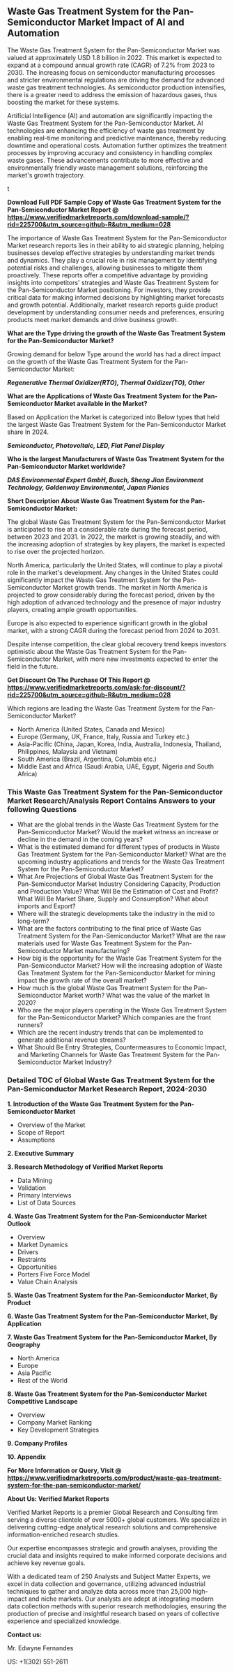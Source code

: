 <h2>Waste Gas Treatment System for the Pan-Semiconductor Market Impact of AI and Automation</h2><p>The Waste Gas Treatment System for the Pan-Semiconductor Market was valued at approximately USD 1.8 billion in 2022. This market is expected to expand at a compound annual growth rate (CAGR) of 7.2% from 2023 to 2030. The increasing focus on semiconductor manufacturing processes and stricter environmental regulations are driving the demand for advanced waste gas treatment technologies. As semiconductor production intensifies, there is a greater need to address the emission of hazardous gases, thus boosting the market for these systems.</p><p>Artificial Intelligence (AI) and automation are significantly impacting the Waste Gas Treatment System for the Pan-Semiconductor Market. AI technologies are enhancing the efficiency of waste gas treatment by enabling real-time monitoring and predictive maintenance, thereby reducing downtime and operational costs. Automation further optimizes the treatment processes by improving accuracy and consistency in handling complex waste gases. These advancements contribute to more effective and environmentally friendly waste management solutions, reinforcing the market's growth trajectory.</p>t</p><p id="" class=""><strong>Download Full PDF Sample Copy of Waste Gas Treatment System for the Pan-Semiconductor Market Report @ <a href="https://www.verifiedmarketreports.com/download-sample/?rid=225700&utm_source=github-R&utm_medium=028" target="_blank">https://www.verifiedmarketreports.com/download-sample/?rid=225700&utm_source=github-R&utm_medium=028</a></strong></p><p>The importance of&nbsp;Waste Gas Treatment System for the Pan-Semiconductor Market research reports lies in their ability to aid strategic planning, helping businesses develop effective strategies by understanding market trends and dynamics. They play a crucial role in risk management by identifying potential risks and challenges, allowing businesses to mitigate them proactively. These reports offer a competitive advantage by providing insights into competitors' strategies and Waste Gas Treatment System for the Pan-Semiconductor Market positioning. For investors, they provide critical data for making informed decisions by highlighting market forecasts and growth potential. Additionally, market research reports guide product development by understanding consumer needs and preferences, ensuring products meet market demands and drive business growth.</p><p><strong>What are the&nbsp;Type driving the growth of the Waste Gas Treatment System for the Pan-Semiconductor Market?</strong></p><p id="" class="">Growing demand for below Type around the world has had a direct impact on the growth of the Waste Gas Treatment System for the Pan-Semiconductor Market:</p><em><strong>Regenerative Thermal Oxidizer(RTO), Thermal Oxidizer(TO), Other</strong></em></p><strong>What are the&nbsp;Applications&nbsp;of Waste Gas Treatment System for the Pan-Semiconductor Market available in the Market?</strong></p><p id="" class="">Based on Application the Market is categorized into Below types that held the largest Waste Gas Treatment System for the Pan-Semiconductor Market share In 2024.</p><em><strong>Semiconductor, Photovoltaic, LED, Flat Panel Display</strong></em></p><strong>Who is the largest Manufacturers of Waste Gas Treatment System for the Pan-Semiconductor Market worldwide?</strong></p><p><em><strong>DAS Environmental Expert GmbH, Busch, Sheng Jian Environment Technology, Goldenway Environmental, Japan Pionics</strong></em></p><p id="" class=""><strong>Short Description About Waste Gas Treatment System for the Pan-Semiconductor Market:</strong></p><p>The global Waste Gas Treatment System for the Pan-Semiconductor Market is anticipated to rise at a considerable rate during the forecast period, between 2023 and 2031. In 2022, the market is growing steadily, and with the increasing adoption of strategies by key players, the market is expected to rise over the projected horizon.</p><p>North America, particularly the United States, will continue to play a pivotal role in the market's development. Any changes in the United States could significantly impact the Waste Gas Treatment System for the Pan-Semiconductor Market growth trends. The market in North America is projected to grow considerably during the forecast period, driven by the high adoption of advanced technology and the presence of major industry players, creating ample growth opportunities.</p><p>Europe is also expected to experience significant growth in the global market, with a strong CAGR during the forecast period from 2024 to 2031.</p><p>Despite intense competition, the clear global recovery trend keeps investors optimistic about the Waste Gas Treatment System for the Pan-Semiconductor Market, with more new investments expected to enter the field in the future.</p><p id="" class=""><strong>Get Discount On The Purchase Of This Report @ <a href="https://www.verifiedmarketreports.com/ask-for-discount/?rid=225700&utm_source=github-R&utm_medium=028" target="_blank">https://www.verifiedmarketreports.com/ask-for-discount/?rid=225700&utm_source=github-R&utm_medium=028</a></strong></p>Which regions are leading the Waste Gas Treatment System for the Pan-Semiconductor Market?</p><ul><li>North America (United States, Canada and Mexico)</li><li>Europe (Germany, UK, France, Italy, Russia and Turkey etc.)</li><li>Asia-Pacific (China, Japan, Korea, India, Australia, Indonesia, Thailand, Philippines, Malaysia and Vietnam)</li><li>South America (Brazil, Argentina, Columbia etc.)</li><li>Middle East and Africa (Saudi Arabia, UAE, Egypt, Nigeria and South Africa)</li></ul><h3 id="" class="">This Waste Gas Treatment System for the Pan-Semiconductor Market Research/Analysis Report Contains Answers to your following Questions</h3><ul><li>What are the global trends in the Waste Gas Treatment System for the Pan-Semiconductor Market? Would the market witness an increase or decline in the demand in the coming years?</li><li>What is the estimated demand for different types of products in Waste Gas Treatment System for the Pan-Semiconductor Market? What are the upcoming industry applications and trends for the Waste Gas Treatment System for the Pan-Semiconductor Market?</li><li>What Are Projections of Global Waste Gas Treatment System for the Pan-Semiconductor Market Industry Considering Capacity, Production and Production Value? What Will Be the Estimation of Cost and Profit? What Will Be Market Share, Supply and Consumption? What about imports and Export?</li><li>Where will the strategic developments take the industry in the mid to long-term?</li><li>What are the factors contributing to the final price of Waste Gas Treatment System for the Pan-Semiconductor Market? What are the raw materials used for Waste Gas Treatment System for the Pan-Semiconductor Market manufacturing?</li><li>How big is the opportunity for the Waste Gas Treatment System for the Pan-Semiconductor Market? How will the increasing adoption of Waste Gas Treatment System for the Pan-Semiconductor Market for mining impact the growth rate of the overall market?</li><li>How much is the global Waste Gas Treatment System for the Pan-Semiconductor Market worth? What was the value of the market In 2020?</li><li>Who are the major players operating in the Waste Gas Treatment System for the Pan-Semiconductor Market? Which companies are the front runners?</li><li>Which are the recent industry trends that can be implemented to generate additional revenue streams?</li><li>What Should Be Entry Strategies, Countermeasures to Economic Impact, and Marketing Channels for Waste Gas Treatment System for the Pan-Semiconductor Market Industry?</li></ul><h3 id="" class="">Detailed TOC of Global Waste Gas Treatment System for the Pan-Semiconductor Market Research Report, 2024-2030</h3><p id="" class=""><strong>1. Introduction of the Waste Gas Treatment System for the Pan-Semiconductor Market</strong></p><ul><li>Overview of the Market</li><li>Scope of Report</li><li>Assumptions</li></ul><p id="" class=""><strong>2. Executive Summary</strong></p><p id="" class=""><strong>3. Research Methodology of Verified Market Reports</strong></p><ul><li>Data Mining</li><li>Validation</li><li>Primary Interviews</li><li>List of Data Sources</li></ul><p id="" class=""><strong>4. Waste Gas Treatment System for the Pan-Semiconductor Market Outlook</strong></p><ul><li>Overview</li><li>Market Dynamics</li><li>Drivers</li><li>Restraints</li><li>Opportunities</li><li>Porters Five Force Model</li><li>Value Chain Analysis</li></ul><p id="" class=""><strong>5. Waste Gas Treatment System for the Pan-Semiconductor Market, By Product</strong></p><p id="" class=""><strong>6. Waste Gas Treatment System for the Pan-Semiconductor Market, By Application</strong></p><p id="" class=""><strong>7. Waste Gas Treatment System for the Pan-Semiconductor Market, By Geography</strong></p><ul><li>North America</li><li>Europe</li><li>Asia Pacific</li><li>Rest of the World</li></ul><p id="" class=""><strong>8. Waste Gas Treatment System for the Pan-Semiconductor Market Competitive Landscape</strong></p><ul><li>Overview</li><li>Company Market Ranking</li><li>Key Development Strategies</li></ul><p id="" class=""><strong>9. Company Profiles</strong></p><p id="" class=""><strong>10. Appendix</strong></p><p id="" class=""><strong>For More Information or Query, Visit @ <a href="https://www.verifiedmarketreports.com/product/waste-gas-treatment-system-for-the-pan-semiconductor-market/" target="_blank">https://www.verifiedmarketreports.com/product/waste-gas-treatment-system-for-the-pan-semiconductor-market/</a></strong></p><p id="" class=""><strong>About Us: Verified Market Reports</strong></p><p id="" class="">Verified Market Reports is a premier Global Research and Consulting firm serving a diverse clientele of over 5000+ global customers. We specialize in delivering cutting-edge analytical research solutions and comprehensive information-enriched research studies.</p><p id="" class="">Our expertise encompasses strategic and growth analyses, providing the crucial data and insights required to make informed corporate decisions and achieve key revenue goals.</p><p id="" class="">With a dedicated team of 250 Analysts and Subject Matter Experts, we excel in data collection and governance, utilizing advanced industrial techniques to gather and analyze data across more than 25,000 high-impact and niche markets. Our analysts are adept at integrating modern data collection methods with superior research methodologies, ensuring the production of precise and insightful research based on years of collective experience and specialized knowledge.</p><p id="" class=""><strong>Contact us:</strong></p><p id="" class="">Mr. Edwyne Fernandes</p><p id="" class="">US: +1(302) 551-2611</p>
